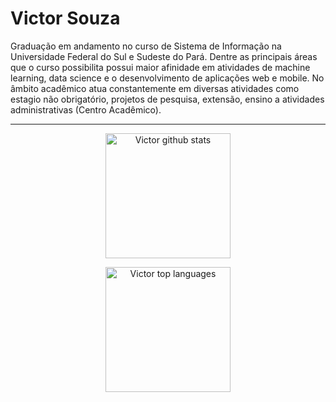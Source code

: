 

<!--
**victorsouzadev/victorsouzadev** is a ✨ _special_ ✨ repository because its `README.md` (this file) appears on your GitHub profile.

Here are some ideas to get you started:

- 🔭 I’m currently working on ...
- 🌱 I’m currently learning ...
- 👯 I’m looking to collaborate on ...
- 🤔 I’m looking for help with ...
- 💬 Ask me about ...
- 📫 How to reach me: ...
- 😄 Pronouns: ...
- ⚡ Fun fact: ...
-->
# Victor Souza
Graduação em andamento no curso de Sistema de Informação na Universidade Federal do Sul e Sudeste do Pará. Dentre as principais áreas que o curso possibilita possui maior afinidade em atividades de machine learning, data science e o desenvolvimento de aplicações web e mobile. No âmbito acadêmico atua constantemente em diversas atividades como estagio não obrigatório, projetos de pesquisa, extensão, ensino a atividades administrativas (Centro Acadêmico).

<hr />
<p align="center">

<img src="https://github-readme-stats.vercel.app/api?username=victorsouzadev&show_icons=true" alt="Victor github stats" height=200/>
</p>

<p align="center">
<img src="https://github-readme-stats.vercel.app/api/top-langs/?username=victorsouzadev&layout=compact" alt="Victor top languages" height=200/> 
</p>


